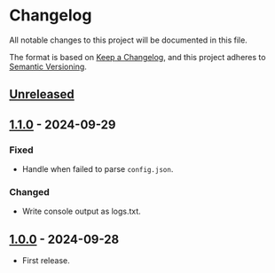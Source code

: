 # Changelog

All notable changes to this project will be documented in this file.

The format is based on [Keep a Changelog](https://keepachangelog.com/en/1.1.0/),
and this project adheres to [Semantic Versioning](https://semver.org/spec/v2.0.0.html).

## [Unreleased]

## [1.1.0] - 2024-09-29

### Fixed

- Handle when failed to parse `config.json`.

### Changed

- Write console output as logs.txt.

## [1.0.0] - 2024-09-28

- First release.

[unreleased]: https://github.com//hisacat/Deadlock-Translate-Helper/compare/v1.1.0...HEAD
[1.1.0]: https://github.com//hisacat/Deadlock-Translate-Helper/compare/v1.0.0...v1.1.0
[1.0.0]: https://github.com//hisacat/Deadlock-Translate-Helper/releases/tag/v1.0.0
